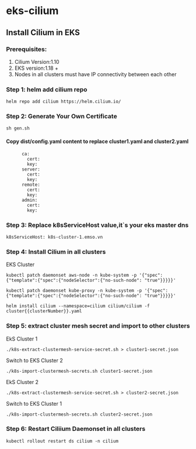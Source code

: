 # eks-cilium

## Install Cilium in EKS
### Prerequisites:
1. Cilium Version:1.10
2. EKS version:1.18 +
3. Nodes in all clusters must have IP connectivity between each other
### Step 1: helm add cilium repo
```
helm repo add cilium https://helm.cilium.io/
```
### Step 2: Generate Your Own Certificate
```
sh gen.sh
```
#### Copy dist/config.yaml content to replace cluster1.yaml and cluster2.yaml
```
      ca:
        cert:
        key:
      server:
        cert:
        key:
      remote:
        cert:
        key:
      admin:
        cert:
        key:

```
### Step 3: Replace k8sServiceHost value,it`s your eks master dns
```
k8sServiceHost: k8s-cluster-1.emso.vn
```

### Step 4: Install Cilium in all clusters
EKS Cluster 
```
kubectl patch daemonset aws-node -n kube-system -p '{"spec":{"template":{"spec":{"nodeSelector":{"no-such-node": "true"}}}}}'

kubectl patch daemonset kube-proxy -n kube-system -p '{"spec":{"template":{"spec":{"nodeSelector":{"no-such-node": "true"}}}}}'

helm install cilium --namespace=cilium cilium/cilium -f cluster{{clusterNumber}}.yaml
```

### Step 5: extract cluster mesh secret and import to other clusters
EkS Cluster 1
```
./k8s-extract-clustermesh-service-secret.sh > cluster1-secret.json

```
Switch to EKS Cluster 2
```
./k8s-import-clustermesh-secrets.sh cluster1-secret.json
```
EkS Cluster 2
```
./k8s-extract-clustermesh-service-secret.sh > cluster2-secret.json

```
Switch to EKS Cluster 1
```
./k8s-import-clustermesh-secrets.sh cluster2-secret.json
```
### Step 6: Restart Ciliium Daemonset in all clusters
```
kubectl rollout restart ds cilium -n cilium
```